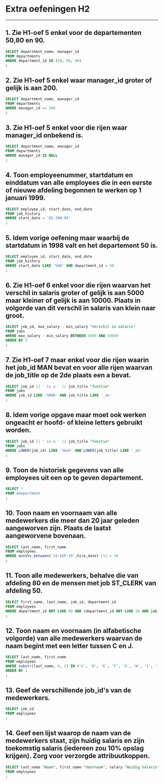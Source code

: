 # Extra oefeningen H2

--------------------------------------------------------------------------------

## 1\. Zie H1-oef 5 enkel voor de departementen 50,80 en 90.

```sql
SELECT department_name, manager_id
FROM departments
WHERE department_id IN (50, 80, 90)
;
```

## 2\. Zie H1-oef 5 enkel waar manager_id groter of gelijk is aan 200.

```sql
SELECT department_name, manager_id
FROM departments
WHERE manager_id >= 200
;
```

## 3\. Zie H1-oef 5 enkel voor die rijen waar manager_id onbekend is.

```sql
SELECT department_name, manager_id
FROM departments
WHERE manager_id IS NULL
;
```

## 4\. Toon employeenummer, startdatum en einddatum van alle employees die in een eerste of nieuwe afdeling begonnen te werken op 1 januari 1999.

```sql
SELECT employee_id, start_date, end_date
FROM job_history
WHERE start_date = '01-JAN-99'
;
```

## 5\. Idem vorige oefening maar waarbij de startdatum in 1998 valt en het departement 50 is.

```sql
SELECT employee_id, start_date, end_date
FROM job_history
WHERE start_date LIKE '%98' AND department_id = 50
;
```

## 6\. Zie H1-oef 6 enkel voor die rijen waarvan het verschil in salaris groter of gelijk is aan 5000 maar kleiner of gelijk is aan 10000\. Plaats in volgorde van dit verschil in salaris van klein naar groot.

```sql
SELECT job_id, max_salary - min_salary "Verschil in salaris"
FROM jobs
WHERE max_salary - min_salary BETWEEN 5000 AND 10000
ORDER BY 2
;
```

## 7\. Zie H1-oef 7 maar enkel voor die rijen waarin het job_id MAN bevat en voor alle rijen waarvan de job_title op de 2de plaats een a bevat.

```sql
SELECT job_id || ' is a ' || job_title "functie"
FROM jobs
WHERE job_id LIKE '%MAN' AND job_title LIKE '_a%'
;
```

## 8\. Idem vorige opgave maar moet ook werken ongeacht er hoofd- of kleine letters gebruikt worden.

```sql
SELECT job_id || ' is a ' || job_title "functie"
FROM jobs
WHERE LOWER(job_id) LIKE '%man' AND LOWER(job_title) LIKE '_a%'
;
```

## 9\. Toon de historiek gegevens van alle employees uit een op te geven departement.

```sql
SELECT *
FROM &department
;
```

## 10\. Toon naam en voornaam van alle medewerkers die meer dan 20 jaar geleden aangeworven zijn. Plaats de laatst aangeworvene bovenaan.

```sql
SELECT last_name, first_name
FROM employees
WHERE months_between('24-SEP-19',hire_date) /12 > 20
;
```

## 11\. Toon alle medewerkers, behalve die van afdeling 80 en de mensen met job ST_CLERK van afdeling 50.

```sql
SELECT first_name, last_name, job_id, department_id
FROM employees
WHERE department_id NOT LIKE 80 AND (department_id NOT LIKE 50 AND job_id NOT LIKE 'ST_CLERK')
;
```

## 12\. Toon naam en voornaam (in alfabetische volgorde) van alle medewerkers waarvan de naam begint met een letter tussen C en J.

```sql
SELECT last_name, first_name
FROM employees
WHERE substr(last_name, 0, 1) IN ('C', 'D', 'E', 'F', 'G', 'H', 'I', 'J')
ORDER BY 1
;
```

## 13\. Geef de verschillende job_id's van de medewerkers.

```sql
SELECT job_id
FROM employees
;
```

## 14\. Geef een lijst waarop de naam van de medewerkers staat, zijn huidig salaris en zijn toekomstig salaris (iedereen zou 10% opslag krijgen). Zorg voor verzorgde attribuutkoppen.

```sql
SELECT last_name "Naam", first_name "Voornaam", salary "Huidig Salaris", salary * 1.1 "Toekomstig Salaris"
FROM employees
;
```
